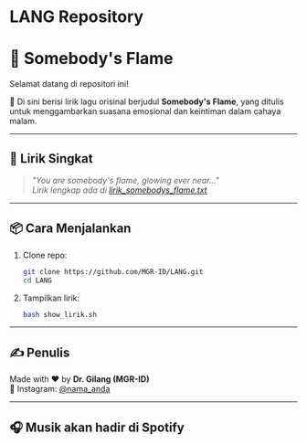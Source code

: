 # LANG Repository
# 🎵 Somebody's Flame

Selamat datang di repositori ini!

📖 Di sini berisi lirik lagu orisinal berjudul **Somebody's Flame**, yang ditulis untuk menggambarkan suasana emosional dan keintiman dalam cahaya malam.

---

## 📜 Lirik Singkat
> *"You are somebody's flame, glowing ever near..."*  
> _Lirik lengkap ada di [lirik_somebodys_flame.txt](lirik_somebodys_flame.txt)_

---

## 📦 Cara Menjalankan

1. Clone repo:
   ```bash
   git clone https://github.com/MGR-ID/LANG.git
   cd LANG
   ```

2. Tampilkan lirik:
   ```bash
   bash show_lirik.sh
   ```

---

## ✍️ Penulis

Made with ❤️ by **Dr. Gilang (MGR-ID)**  
🔗 Instagram: [@nama_anda](https://instagram.com/...)

---

## 🎧 Musik akan hadir di Spotify
